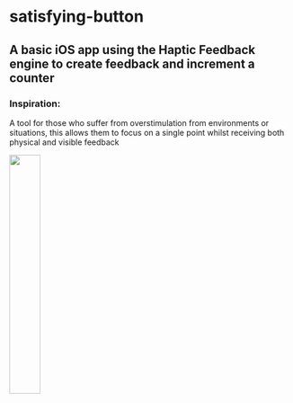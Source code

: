 <div display=flex>
<h1>satisfying-button</h1>
<h2> A basic iOS app using the Haptic Feedback engine to create feedback and increment a counter </h2>

<h3>Inspiration:</h3> 
<p>A tool for those who suffer from overstimulation from environments or situations, this allows them to focus on a single point whilst receiving both physical and visible feedback</p>
<img align=left width=33% src=https://user-images.githubusercontent.com/107511052/193899933-b5f863a6-42f4-4ae1-9af2-a55fc62ce05a.png>
</div>
